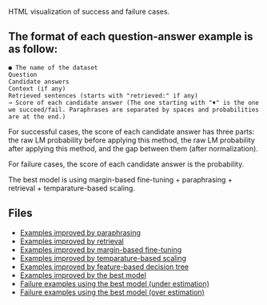 HTML visualization of success and failure cases.

## The format of each question-answer example is as follow:

```
● The name of the dataset
Question
Candidate answers
Context (if any)
Retrieved sentences (starts with "retrieved:" if any)
→ Score of each candidate answer (The one starting with "♦" is the one we succeed/fail. Paraphrases are separated by spaces and probabilities are at the end.)
```
For successful cases, the score of each candidate answer has three parts: the raw LM probability before applying this method, the raw LM probability after applying this method, and the gap between them (after normalization).

For failure cases, the score of each candidate answer is the probability.

The best model is using margin-based fine-tuning + paraphrasing + retrieval + temparature-based scaling.

## Files

- [Examples improved by paraphrasing](http://jzb.vanpersie.cc/exp/calibration/bt/logprobs-improve.html)
- [Examples improved by retrieval](http://jzb.vanpersie.cc/exp/calibration/ret/logprobs-improve.html)
- [Examples improved by margin-based fine-tuning](http://jzb.vanpersie.cc/exp/calibration/margin/logprobs-improve.html)
- [Examples improved by temparature-based scaling](http://jzb.vanpersie.cc/exp/calibration/temp/logprobs-improve.html)
- [Examples improved by feature-based decision tree](http://jzb.vanpersie.cc/exp/calibration/xgb/logprobs-improve.html)
- [Examples improved by the best model](http://jzb.vanpersie.cc/exp/calibration/ret_bt_temp/logprobs-improve.html)
- [Failure examples using the best model (under estimation)](http://jzb.vanpersie.cc/exp/calibration/fail/logprobs-under.html)
- [Failure examples using the best model (over estimation)](http://jzb.vanpersie.cc/exp/calibration/fail/logprobs-over.html)
